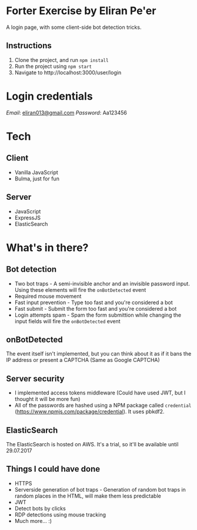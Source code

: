 # Forter Exercise by Eliran Pe'er
A login page, with some client-side bot detection tricks.

## Instructions
1. Clone the project, and run `npm install`
2. Run the project using `npm start`
3. Navigate to http://localhost:3000/user/login

# Login credentials
*Email*: eliran013@gmail.com
*Password*: Aa123456

# Tech
## Client 
* Vanilla JavaScript
* Bulma, just for fun

## Server
* JavaScript
* ExpressJS
* ElasticSearch

# What's in there?
## Bot detection
* Two bot traps - A semi-invisible anchor and an invisible password input. Using these elements will fire the `onBotDetected` event
* Required mouse movement
* Fast input prevention - Type too fast and you're considered a bot
* Fast submit - Submit the form too fast and you're considered a bot
* Login attempts spam - Spam the form submittion while changing the input fields will fire the `onBotDetected` event

## onBotDetected
The event itself isn't implemented, but you can think about it as if it bans the IP address or present a CAPTCHA (Same as Google CAPTCHA)

## Server security
* I implemented access tokens middleware (Could have used JWT, but I thought it will be more fun)
* All of the passwords are hashed using a NPM package called `credential` (https://www.npmjs.com/package/credential). It uses pbkdf2.

## ElasticSearch
The ElasticSearch is hosted on AWS. It's a trial, so it'll be available until 29.07.2017

## Things I could have done
* HTTPS
* Serverside generation of bot traps - Generation of random bot traps in random places in the HTML, will make them less predictable
* JWT
* Detect bots by clicks
* RDP detections using mouse tracking
* Much more... :) 
